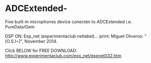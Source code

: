 # ADCExtended-
Five built-in microphones device conecten to ADCExtended i.e. PureData/Gem

DSP ON: Exp_net (experimentaclub netlabel)...
print: Miguel Oliveros: "[O.S.I~]", November 2014.

Click BELOW for FREE DOWNLOAD:
http://www.experimentaclub.com/exp_net/expnet032.htm
